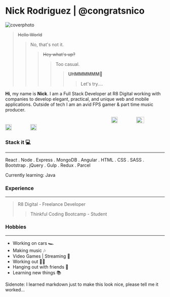
# Nick Rodriguez | @congratsnico

![coverphoto](https://i.ibb.co/CVynvpW/githubcover.jpg)

>~~Hello World~~
>>No, that's not it.
>>>~~Hey what's up?~~
>>>>Too casual.
>>>>>**UHMMMMMM**🤔 
>>>>>>Let's try....


**Hi**, my name is **Nick**. I am a Full Stack Developer at R8 Digital working with companies to develop elegant, practical, and unique web and mobile applications. Outside of tech I am an avid FPS gamer & part time music producer.


&nbsp;&nbsp;&nbsp;&nbsp;&nbsp;&nbsp;&nbsp;&nbsp;&nbsp;&nbsp;&nbsp;&nbsp;&nbsp;&nbsp;&nbsp;&nbsp;&nbsp;&nbsp;&nbsp;&nbsp;&nbsp;&nbsp;&nbsp;&nbsp;&nbsp;&nbsp;&nbsp;&nbsp;&nbsp;&nbsp;&nbsp;&nbsp;&nbsp;&nbsp;&nbsp;&nbsp;&nbsp;&nbsp;&nbsp;&nbsp;&nbsp;&nbsp;&nbsp;&nbsp;&nbsp;&nbsp;&nbsp;&nbsp;&nbsp;&nbsp;&nbsp;&nbsp;&nbsp;&nbsp;&nbsp;&nbsp;&nbsp;&nbsp;&nbsp;&nbsp;&nbsp;&nbsp;&nbsp;&nbsp;&nbsp;&nbsp;&nbsp;&nbsp;&nbsp;&nbsp;&nbsp;&nbsp;&nbsp;&nbsp;&nbsp;&nbsp;&nbsp;&nbsp;&nbsp;&nbsp;&nbsp;&nbsp;&nbsp;&nbsp;&nbsp;[<img src="https://image.flaticon.com/icons/png/512/174/174857.png" width="20" height="20">](https://www.linkedin.com/in/nicolasmrodriguez/)&nbsp;&nbsp;&nbsp;&nbsp;&nbsp;&nbsp;&nbsp;&nbsp;&nbsp;&nbsp;&nbsp;&nbsp;&nbsp;&nbsp;&nbsp;[<img src="https://pngimg.com/uploads/twitter/twitter_PNG9.png" width="25" height="20">](https://twitter.com/congratsnico)&nbsp;&nbsp;&nbsp;&nbsp;&nbsp;&nbsp;&nbsp;&nbsp;&nbsp;&nbsp;&nbsp;&nbsp;&nbsp;&nbsp;&nbsp;[<img src="https://www.freepnglogos.com/uploads/hd-instagram-logo-new-design-is-png-format-18.png" width="20" height="20">](https://www.instagram.com/congratsnico/)&nbsp;&nbsp;&nbsp;&nbsp;&nbsp;&nbsp;&nbsp;&nbsp;&nbsp;&nbsp;&nbsp;&nbsp;&nbsp;&nbsp;&nbsp;[<img src="https://static1.squarespace.com/static/5ca1f1b5e8ba44f99af01c3a/t/5ca5c004e4966b968641cf8c/1591169266400/" width="20" height="20">](http://nrodriguez.site)




### Stack it 💻
***
React . Node . Express . MongoDB . Angular . HTML . CSS . SASS . Bootstrap . jQuery . Gulp . Redux . Parcel 

Currently learning: Java

### Experience 
***
> R8 Digital - Freelance Developer
>> Thinkful Coding Bootcamp - Student


### Hobbies
***
- Working on cars 🏎️
- Making music 🎶
- Video Games | Streaming 🔫
- Working out 🏋🏼
- Hanging out with friends 🍻
- Learning new things 📚


Sidenote: I learned markdown just to make this look nice, please tell me it worked...




